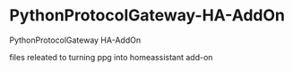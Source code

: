 # PythonProtocolGateway-HA-AddOn
PythonProtocolGateway HA-AddOn

files releated to turning ppg into homeassistant add-on
